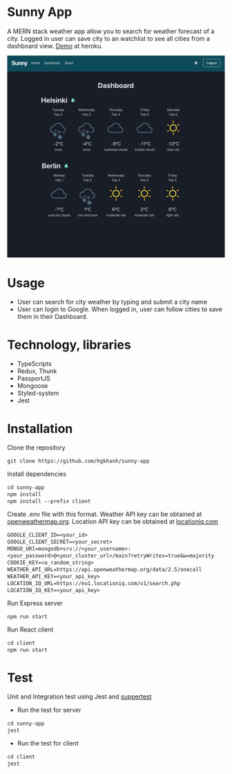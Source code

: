 # Sunny App

A MERN stack weather app allow you to search for weather forecast of a city. Logged in user can save city to an watchlist to see all cities from a dashboard view. [Demo](http://sunny-weather-app.herokuapp.com/) at heroku.

![App Screenshot](https://github.com/hgkhanh/sunny-app/blob/main/ss.png)


# Usage
- User can search for city weather by typing and submit a city name
- User can login to Google. When logged in, user can follow cities to save them in their Dashboard.

# Technology, libraries
- TypeScripts
- Redux, Thunk
- PassportJS
- Mongoose
- Styled-system
- Jest

# Installation
Clone the repository
```
git clone https://github.com/hgkhanh/sunny-app
```
Install dependencies
```
cd sunny-app
npm install
npm install --prefix client
```

Create .env file with this format. Weather API key can be obtained at [openweathermap.org](https://openweathermap.org/). Location API key can be obtained at [locationiq.com](https://locationiq.com/)
```
GOOGLE_CLIENT_ID=<your_id>
GOOGLE_CLIENT_SECRET=<your_secret>
MONGO_URI=mongodb+srv://<your_username>:<your_password>@<your_cluster_url>/main?retryWrites=true&w=majority
COOKIE_KEY=<a_random_string>
WEATHER_API_URL=https://api.openweathermap.org/data/2.5/onecall
WEATHER_API_KEY=<your_api_key>
LOCATION_IQ_URL=https://eu1.locationiq.com/v1/search.php
LOCATION_IQ_KEY=<your_api_key>
```

Run Express server
```
npm run start
```

Run React client
```
cd client
npm run start
```

# Test
Unit and Integration test using Jest and [suppertest](https://github.com/visionmedia/supertest)
- Run the test for server
```
cd sunny-app
jest
```
- Run the test for client
```
cd client
jest
```
